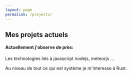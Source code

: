 ```yaml
---
layout: page
permalink: /projects/
---
```

<h2 class="navigation-title">Mes projets actuels</h2>

<h4>Actuellement j'observe de près:</h4>

Les technologies liés à javascript nodejs, meteorjs ...

Au niveau de tout ce qui est système je m'interesse à Rust.
